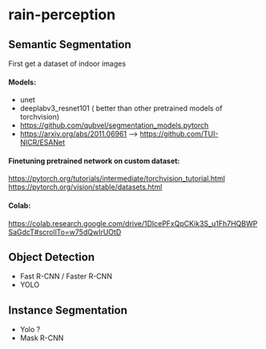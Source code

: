 # rain-perception  
  
## Semantic Segmentation  
First get a dataset of indoor images  
  
#### Models:  
- unet
- deeplabv3_resnet101 ( better than other pretrained models of torchvision)
- https://github.com/qubvel/segmentation_models.pytorch
- https://arxiv.org/abs/2011.06961 --> https://github.com/TUI-NICR/ESANet  
  
#### Finetuning pretrained network on custom dataset:
https://pytorch.org/tutorials/intermediate/torchvision_tutorial.html
https://pytorch.org/vision/stable/datasets.html

#### Colab:
https://colab.research.google.com/drive/1DlcePFxQpCKik3S_u1Fh7HQBWPSaGdcT#scrollTo=w75dQwIrUOtD




## Object Detection
- Fast R-CNN / Faster R-CNN
- YOLO
  
## Instance Segmentation
- Yolo ?
- Mask R-CNN  
